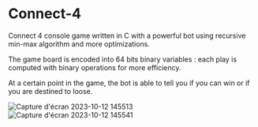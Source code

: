 # Connect-4
Connect 4 console game written in C with a powerful bot using recursive min-max algorithm and more optimizations.

The game board is encoded into 64 bits binary variables : each play is computed with binary operations for more efficiency.

At a certain point in the game, the bot is able to tell you if you can win or if you are destined to loose.

![Capture d'écran 2023-10-12 145513](https://github.com/Patoche692/Connect-4/assets/54531293/5276ce20-7ff1-441a-9859-0595e59bf1ab)
![Capture d'écran 2023-10-12 145541](https://github.com/Patoche692/Connect-4/assets/54531293/6457f423-d051-4e20-abf5-f398eb41e2d3)
